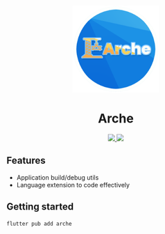 <div align=center>
  <img width=200 src="https://raw.githubusercontent.com/H2Sxxa/arche/main/doc/logo.png"/>
  <h1 align="center">Arche</h1>
    <div>
    <a title="pub.dev" href="https://pub.dartlang.org/packages/fluent_ui" >
      <img src="https://img.shields.io/pub/v/arche.svg?style=flat-square&include_prereleases" />
    </a>
    <a title="License" href="https://github.com/H2Sxxa/arche/blob/main/LICENSE">
      <img src="https://img.shields.io/github/license/H2Sxxa/arche?style=flat-square" />
    </a>
  </div>
</div>

## Features

 - Application build/debug utils
 - Language extension to code effectively

## Getting started

```shell
flutter pub add arche
```